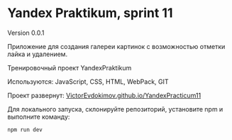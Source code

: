 # Yandex Praktikum, sprint 11

Version 0.0.1

Приложение для создания галереи картинок с возможностью отметки лайка и удалением. 

Тренировочный проект YandexPraktikum

Используются: JavaScript, CSS, HTML, WebPack, GIT

Проект развернут: [VictorEvdokimov.github.io/YandexPracticum11](https://VictorEvdokimov.github.io/YandexPracticum11)

Для локального запуска, склонируйте репозиторий, установите npm и выполните команду:

    npm run dev 
